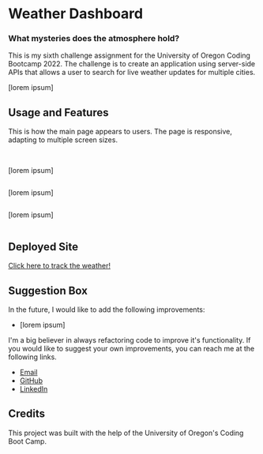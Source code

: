 # Weather Dashboard

### What mysteries does the atmosphere hold?

This is my sixth challenge assignment for the University of Oregon Coding Bootcamp 2022. The challenge is to create an application using server-side APIs that allows a user to search for live weather updates for multiple cities.

[lorem ipsum]

## Usage and Features

This is how the main page appears to users. The page is responsive, adapting to multiple screen sizes.

<p align="center">
<img src=""/>
<img src="">
</p>

[lorem ipsum]

<p align="center"><img src=""/></p>

[lorem ipsum]

<p align="center"><img src=""/></p>

[lorem ipsum]

<p align="center"><img src=""/></p>

## Deployed Site

<a href="">Click here to track the weather!<a>

## Suggestion Box

In the future, I would like to add the following improvements:

- [lorem ipsum]

I'm a big believer in always refactoring code to improve it's functionality. If you would like to suggest your own improvements, you can reach me at the following links.

- <a href="mailto:ashlynn4567@gmail.com">Email<a>
- <a href="https://github.com/ashlynn4567">GitHub<a>
- <a href="www.linkedin.com/in/Ashley-Lynn-Smith">LinkedIn<a>

## Credits

This project was built with the help of the University of Oregon's Coding Boot Camp.
